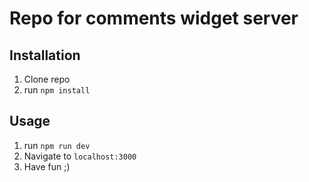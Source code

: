 # Repo for comments widget server

## Installation

1. Clone repo
2. run `npm install` 

## Usage 

1. run `npm run dev`
2. Navigate to `localhost:3000`
3. Have fun ;)
